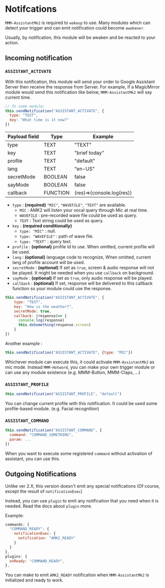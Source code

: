 # Notifcations
`MMM-AssistantMk2` is required to `wakeup` to use. Many modules which can detect your trigger and can emit notification could become `awakener`.

Usually, by notification, this module will be awaken and be reacted to your action.

## Incoming notification
### **`ASSISTANT_ACTIVATE`**
With this notification, this module will send your order to Google Assistant Server then receive the response from Server.
For example, If a MagicMirror module would send this notification like below, `MMM-AssistantMk2` will say current time.
```js
// In some module;
this.sendNotification("ASSISTANT_ACTIVATE", {
  type: "TEXT",
  key: "What time is it now?"
})
```

|Payload field |Type |Example
|---|---|---
|type |TEXT | "TEXT"
|key |TEXT | "brief today"
|profile |TEXT | "default"
|lang |TEXT | "en-US"
|secretMode |BOOLEAN | false
|sayMode |BOOLEAN | false
|callback |FUNCTION | (res)=>{console.log(res)}

- `type` : **(required)** `"MIC"`, `"WAVEFILE"`, `"TEXT"` are available.
  - `MIC` : AMK2 will listen your vocal query through Mic at real time.
  - `WAVEFILE` : pre-recorded wave file could be used as query.
  - `TEXT` : Text string could be used as query.
- `key` : **(required conditionally)**
  - `type: "MIC"` : null.
  - `type: "WAVEFILE"` : path of wave file.
  - `type: "TEXT"` : query text.
- `profile` : **(optional)** profile Id to use. When omitted, current profile will be used.
- `lang` : **(optional)** language code to recognize, When omitted, current lang of profile account will be used.
- `secretMode` : **(optional)** If set as `true`, screen & audio response will not be played. It might be needed when you use `callback` on background.
- `sayMode` : **(optional)** If set as `true`, only audio response will be played.
- `callback` : **(optional)** If set, response will be delivered to this callback function so your module could use the response.
```js
this.sendNotification("ASSISTANT_ACTIVATE", {
    type: "TEXT",
    key: "How is the weather?",
    secretMode: true,
    callback: (response)=> {
      console.log(response)
      this.doSomething(response.screen)
    }
})
```

Another example :
```js
this.sendNotification("ASSISTANT_ACTIVATE", {type: "MIC"})
```
Whichever module can execute this, it could activate `MMM-AssistantMk2` as mic mode. Instead `MMM-Hotword`, you can make your own trigger module or can use any module existence (e.g. MMM-Button, MMM-Claps, ...)

### **`ASSISTANT_PROFILE`**
```js
this.sendNotification("ASSISTANT_PROFILE", "default")
```
You can change current profile with this notification. It could be used some profile-based module. (e.g. Facial recognition)

### **`ASSISTANT_COMMAND`**
```js
this.sendNotification("ASSISTANT_COMMAND", {
  command: "COMMAND_SOMETHING",
  param: ...
})
```
When you want to execute some registered `command` without activation of assistant, you can use this.


## Outgoing Notifications
Unlike ver 2.X, this version doesn't emit any special notifications (Of course, except the result of `notificationExec`)

Instead, you can use `plugin` to emit any notification that you need when it is needed. Read the docs about `plugin` more.

Example:
```js
commands: {
  "COMMAND_READY": {
    notificationExec: {
      notification: "AMK2_READY"
    }
  }
},
plugins: {
  onReady: "COMMAND_READY",
},
```
You can make to emit `AMK2_READY` notification when `MMM-AssistantMk2` is initialized and ready to work.
